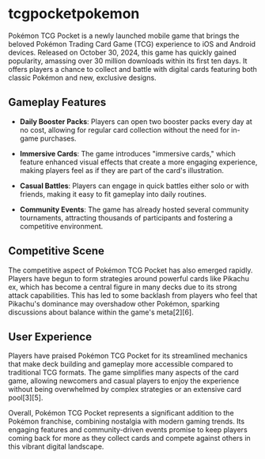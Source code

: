 # tcgpocketpokemon

Pokémon TCG Pocket is a newly launched mobile game that brings the beloved Pokémon Trading Card Game (TCG) experience to iOS and Android devices. Released on October 30, 2024, this game has quickly gained popularity, amassing over 30 million downloads within its first ten days. It offers players a chance to collect and battle with digital cards featuring both classic Pokémon and new, exclusive designs.

## **Gameplay Features**

- **Daily Booster Packs**: Players can open two booster packs every day at no cost, allowing for regular card collection without the need for in-game purchases.

- **Immersive Cards**: The game introduces "immersive cards," which feature enhanced visual effects that create a more engaging experience, making players feel as if they are part of the card's illustration.

- **Casual Battles**: Players can engage in quick battles either solo or with friends, making it easy to fit gameplay into daily routines.

- **Community Events**: The game has already hosted several community tournaments, attracting thousands of participants and fostering a competitive environment.

## **Competitive Scene**

The competitive aspect of Pokémon TCG Pocket has also emerged rapidly. Players have begun to form strategies around powerful cards like Pikachu ex, which has become a central figure in many decks due to its strong attack capabilities. This has led to some backlash from players who feel that Pikachu's dominance may overshadow other Pokémon, sparking discussions about balance within the game's meta[2][6].

## **User Experience**

Players have praised Pokémon TCG Pocket for its streamlined mechanics that make deck building and gameplay more accessible compared to traditional TCG formats. The game simplifies many aspects of the card game, allowing newcomers and casual players to enjoy the experience without being overwhelmed by complex strategies or an extensive card pool[3][5].

Overall, Pokémon TCG Pocket represents a significant addition to the Pokémon franchise, combining nostalgia with modern gaming trends. Its engaging features and community-driven events promise to keep players coming back for more as they collect cards and compete against others in this vibrant digital landscape.
